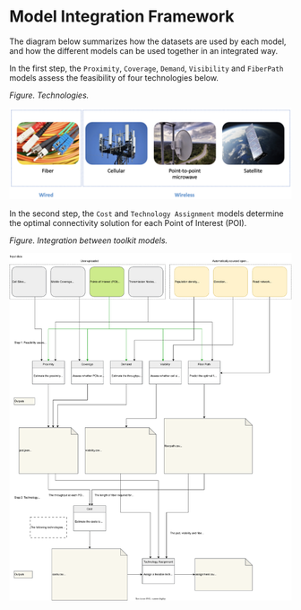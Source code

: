 # Model Integration Framework

The diagram below summarizes how the datasets are used by each model, and how the different models can be used together in an integrated way.

In the first step, the `Proximity`, `Coverage`, `Demand`, `Visibility` and `FiberPath` models assess the feasibility of four technologies below.

_Figure. Technologies._

![technologies](img/technologies.png)

In the second step, the `Cost` and `Technology Assignment` models determine the optimal connectivity solution for each Point of Interest (POI).

_Figure. Integration between toolkit models._

![module-integrations](diagrams/integration.drawio.svg)
